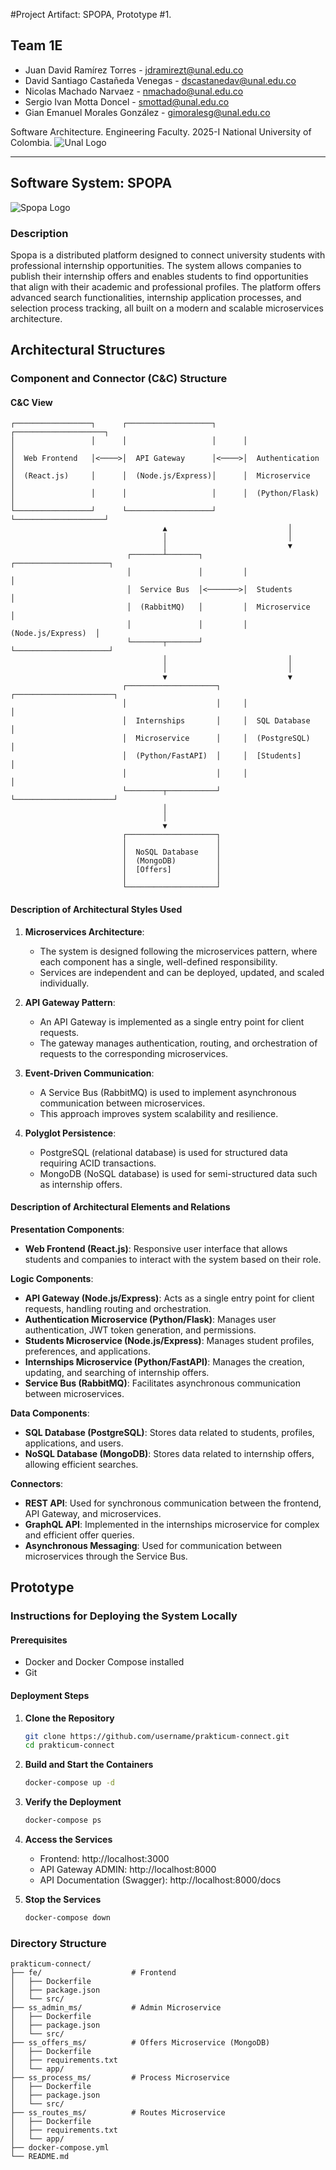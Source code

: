 #Project Artifact: SPOPA, Prototype #1.


## Team 1E
- Juan David Ramírez Torres - jdramirezt@unal.edu.co
- David Santiago Castañeda Venegas - dscastanedav@unal.edu.co
- Nicolas Machado Narvaez - nmachado@unal.edu.co
- Sergio Ivan Motta Doncel - smottad@unal.edu.co
- Gian Emanuel Morales González - gimoralesg@unal.edu.co


Software Architecture.
Engineering Faculty.
2025-I
National University of Colombia.
![Unal Logo](https://lh4.googleusercontent.com/proxy/WNtyuTbDjnnITJFxg1dlI63L0jfIMRf0CIKg75VavFd3ameUuokpEiXIZvafO0UbA3rGKkhjDZ2HFtRWcGiPIn7Syd37PqnCrQuXFNHguRRPYm__safRJi9Q)


---


## Software System: SPOPA
![Spopa Logo](https://i.imgur.com/tDGdNvW.png)


### Description
Spopa is a distributed platform designed to connect university students with professional internship opportunities. The system allows companies to publish their internship offers and enables students to find opportunities that align with their academic and professional profiles. The platform offers advanced search functionalities, internship application processes, and selection process tracking, all built on a modern and scalable microservices architecture.

## Architectural Structures

### Component and Connector (C&C) Structure

#### C&C View

```
┌─────────────────┐      ┌───────────────────┐      ┌────────────────────┐
│                 │      │                   │      │                    │
│  Web Frontend   │<────>│  API Gateway      │<────>│  Authentication    │
│  (React.js)     │      │  (Node.js/Express)│      │  Microservice      │
│                 │      │                   │      │  (Python/Flask)    │
└─────────────────┘      └───────────────────┘      └────────────────────┘
                                  ▲                           │
                                  │                           │
                                  │                           ▼
                          ┌───────┴───────┐         ┌─────────────────────┐
                          │               │         │                     │
                          │  Service Bus  │<───────>│  Students           │
                          │  (RabbitMQ)   │         │  Microservice       │
                          │               │         │  (Node.js/Express)  │
                          └───────┬───────┘         └─────────────────────┘
                                  │                           │
                                  │                           │
                                  ▼                           ▼
                         ┌────────────────────┐     ┌──────────────────────┐
                         │                    │     │                      │
                         │  Internships       │     │  SQL Database        │
                         │  Microservice      │     │  (PostgreSQL)        │
                         │  (Python/FastAPI)  │     │  [Students]          │
                         │                    │     │                      │
                         └────────┬───────────┘     └──────────────────────┘
                                  │
                                  │
                                  ▼
                         ┌────────────────────┐
                         │                    │
                         │  NoSQL Database    │
                         │  (MongoDB)         │
                         │  [Offers]          │
                         │                    │
                         └────────────────────┘
```

#### Description of Architectural Styles Used

1. **Microservices Architecture**:
   - The system is designed following the microservices pattern, where each component has a single, well-defined responsibility.
   - Services are independent and can be deployed, updated, and scaled individually.

2. **API Gateway Pattern**:
   - An API Gateway is implemented as a single entry point for client requests.
   - The gateway manages authentication, routing, and orchestration of requests to the corresponding microservices.

3. **Event-Driven Communication**:
   - A Service Bus (RabbitMQ) is used to implement asynchronous communication between microservices.
   - This approach improves system scalability and resilience.

4. **Polyglot Persistence**:
   - PostgreSQL (relational database) is used for structured data requiring ACID transactions.
   - MongoDB (NoSQL database) is used for semi-structured data such as internship offers.

#### Description of Architectural Elements and Relations

**Presentation Components**:
- **Web Frontend (React.js)**: Responsive user interface that allows students and companies to interact with the system based on their role.

**Logic Components**:
- **API Gateway (Node.js/Express)**: Acts as a single entry point for client requests, handling routing and orchestration.
- **Authentication Microservice (Python/Flask)**: Manages user authentication, JWT token generation, and permissions.
- **Students Microservice (Node.js/Express)**: Manages student profiles, preferences, and applications.
- **Internships Microservice (Python/FastAPI)**: Manages the creation, updating, and searching of internship offers.
- **Service Bus (RabbitMQ)**: Facilitates asynchronous communication between microservices.

**Data Components**:
- **SQL Database (PostgreSQL)**: Stores data related to students, profiles, applications, and users.
- **NoSQL Database (MongoDB)**: Stores data related to internship offers, allowing efficient searches.

**Connectors**:
- **REST API**: Used for synchronous communication between the frontend, API Gateway, and microservices.
- **GraphQL API**: Implemented in the internships microservice for complex and efficient offer queries.
- **Asynchronous Messaging**: Used for communication between microservices through the Service Bus.

## Prototype

### Instructions for Deploying the System Locally

#### Prerequisites
- Docker and Docker Compose installed
- Git

#### Deployment Steps

1. **Clone the Repository**
   ```bash
   git clone https://github.com/username/prakticum-connect.git
   cd prakticum-connect
   ```

2. **Build and Start the Containers**
   ```bash
   docker-compose up -d
   ```

3. **Verify the Deployment**
   ```bash
   docker-compose ps
   ```

4. **Access the Services**
   - Frontend: http://localhost:3000
   - API Gateway ADMIN: http://localhost:8000
   - API Documentation (Swagger): http://localhost:8000/docs

5. **Stop the Services**
   ```bash
   docker-compose down
   ```

### Directory Structure
```
prakticum-connect/
├── fe/                    # Frontend
│   ├── Dockerfile
│   ├── package.json
│   └── src/
├── ss_admin_ms/           # Admin Microservice
│   ├── Dockerfile
│   ├── package.json
│   └── src/
├── ss_offers_ms/          # Offers Microservice (MongoDB)
│   ├── Dockerfile
│   ├── requirements.txt
│   └── app/
├── ss_process_ms/         # Process Microservice
│   ├── Dockerfile
│   ├── package.json
│   └── src/
├── ss_routes_ms/          # Routes Microservice
│   ├── Dockerfile
│   ├── requirements.txt
│   └── app/
├── docker-compose.yml
└── README.md
```
